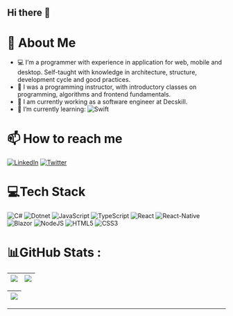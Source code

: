 ## Hi there 👋

# 🔭 About Me
- 💻 I’m a programmer with experience in application for web, mobile and desktop. Self-taught with knowledge in architecture, structure, development cycle and good practices.
- 🤔 I was a programming instructor, with introductory classes on programming, algorithms and frontend fundamentals.
- 🔭 I am currently working as a software engineer at Decskill.
- 🌱 I’m currently learning: ![Swift](https://img.shields.io/badge/Swift-F05138?logo=Swift&logoColor=white)

# 📫 How to reach me
[![LinkedIn](https://img.shields.io/badge/LinkedIn-%230077B5.svg?logo=linkedin&logoColor=white)](https://linkedin.com/in/gabrielvasconcelosdelima) [![Twitter](https://img.shields.io/badge/Twitter-%231DA1F2.svg?logo=Twitter&logoColor=white)](https://twitter.com/zchronoz) 

# 💻Tech Stack
![C#](https://img.shields.io/badge/c%23-%23239120.svg?style=for-the-badge&logo=c-sharp&logoColor=white)
![Dotnet](https://img.shields.io/badge/-.NET-blueviolet?style=for-the-badge&logo=dotnet) 
![JavaScript](https://img.shields.io/badge/javascript-%23323330.svg?style=for-the-badge&logo=javascript&logoColor=%23F7DF1E) 
![TypeScript](https://img.shields.io/badge/typescript-%23007ACC.svg?style=for-the-badge&logo=typescript&logoColor=white) 
![React](https://img.shields.io/badge/react-%2320232a.svg?style=for-the-badge&logo=react&logoColor=%2361DAFB) 
![React-Native](https://img.shields.io/badge/react_native-%2320232a.svg?style=for-the-badge&logo=react&logoColor=%2361DAFB)
![Blazor](https://img.shields.io/badge/Blazor-512BD4?style=for-the-badge&logo=blazor&logoColor=fff)
![NodeJS](https://img.shields.io/badge/node.js-6DA55F?style=for-the-badge&logo=node.js&logoColor=white) 
![HTML5](https://img.shields.io/badge/html5-%23E34F26.svg?style=for-the-badge&logo=html5&logoColor=white)
![CSS3](https://img.shields.io/badge/css3-%231572B6.svg?style=for-the-badge&logo=css3&logoColor=white)

# 📊GitHub Stats :
| ![](https://github-readme-stats-git-masterrstaa-rickstaa.vercel.app/api?username=gabrielvlima&theme=vue&hide_border=true&include_all_commits=true&count_private=true) | ![](https://github-readme-streak-stats.herokuapp.com/?user=gabrielvlima&theme=vue&hide_border=true) | 
|-------------------------------------------------------------------------------------------------------------------------------------------|--------------------------------------------------------------------------------------------------|

| ![](https://github-readme-stats-git-masterrstaa-rickstaa.vercel.app/api/top-langs?username=gabrielvlima&theme=vue&hide_border=true&include_all_commits=true&count_private=true&layout=compact) |
|-------------------------------------------------------------------------------------------------------------------------------------------|

---
<!--
**gabrielvlima/gabrielvlima** is a ✨ _special_ ✨ repository because its `README.md` (this file) appears on your GitHub profile.

Here are some ideas to get you started:

- 🔭 I’m currently working on ...
- 🌱 I’m currently learning ...
- 👯 I’m looking to collaborate on ...
- 🤔 I’m looking for help with ...
- 💬 Ask me about ...
- 📫 How to reach me: ...
- 😄 Pronouns: ...
- ⚡ Fun fact: ...
-->

